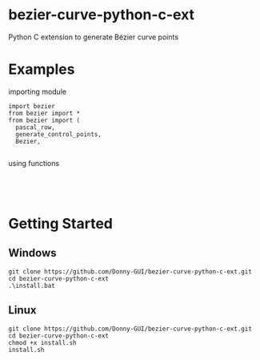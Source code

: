 # bezier-curve-python-c-ext
Python C extension to generate Bézier curve points

# Examples
importing module
```Python3
import bezier
from bezier import *
from bezier import (
  pascal_row,
  generate_control_points,
  Bezier,
  
```
using functions
```Python3


```
```Python3


```

# Getting Started

## Windows
```Terminal
git clone https://github.com/Donny-GUI/bezier-curve-python-c-ext.git
cd bezier-curve-python-c-ext
.\install.bat
```

## Linux
```Terminal
git clone https://github.com/Donny-GUI/bezier-curve-python-c-ext.git
cd bezier-curve-python-c-ext
chmod +x install.sh
install.sh
```
